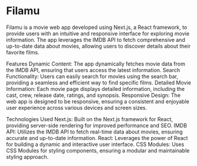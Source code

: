 # Filamu
Filamu is a movie web app developed using Next.js, a React framework, to provide users with an intuitive and responsive interface for exploring movie information. The app leverages the IMDB API to fetch comprehensive and up-to-date data about movies, allowing users to discover details about their favorite films.

Features
Dynamic Content: The app dynamically fetches movie data from the IMDB API, ensuring that users access the latest information.
Search Functionality: Users can easily search for movies using the search bar, providing a seamless and efficient way to find specific films.
Detailed Movie Information: Each movie page displays detailed information, including the cast, crew, release date, ratings, and synopsis.
Responsive Design: The web app is designed to be responsive, ensuring a consistent and enjoyable user experience across various devices and screen sizes.

Technologies Used
Next.js: Built on the Next.js framework for React, providing server-side rendering for improved performance and SEO.
IMDB API: Utilizes the IMDB API to fetch real-time data about movies, ensuring accurate and up-to-date information.
React: Leverages the power of React for building a dynamic and interactive user interface.
CSS Modules: Uses CSS Modules for styling components, ensuring a modular and maintainable styling approach.
